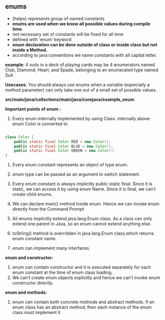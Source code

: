 
## enums
 
- (helps) represents group of named constants
-  **enums are used when we know all possible values during compile time**.
- not necessary set of constants will be fixed for all time 
- defined with 'enum' keyword
- **enum declaration can be done outside of class or inside class but not inside a Method.** 
- according to java conventions we name constants with all capital letter. 

**example**: 4 suits in a deck of playing cards may be 4 enumerators named Club, Diamond, Heart, and Spade, belonging to an enumerated type named Suit

**Usecases**: 
You should always use enums when a variable (especially a method parameter) can only take one out of a small set of possible values.


**src/main/java/collections/main/java/corejava/example_enum**

**Important points of enum :**
  
1. Every enum internally implemented by using Class. internally above enum Color is converted to

```java

class Color {
    public static final Color RED = new Color();
    public static final Color BLUE = new Color();
    public static final Color GREEN = new Color();
} 
```
   
1. Every enum constant represents an object of type enum.

1. enum type can be passed as an argument to switch statement.  

1. Every enum constant is
always implicitly public static final. Since it is static, we can access it by using enum Name. Since it is final, we can’t create child enums.

1. We can declare main() method inside enum. Hence we can invoke enum directly from the Command Prompt

1. All enums implicitly extend java.lang.Enum class. As a class can only extend one parent in Java, so an enum cannot extend anything else.

1. toString() method is overridden in java.lang.Enum class,which returns enum constant name.

1. enum can implement many interfaces.  

**enum and constructor:**

1. enum can contain constructor and it is executed separately for each enum constant at the time of enum class loading.
2. We can’t create enum objects
   explicitly and hence we can’t invoke enum constructor directly.


   
**enum and methods:**

1. enum can contain both concrete methods and abstract methods. If an enum class has an abstract method, then each instance of the enum class must implement it